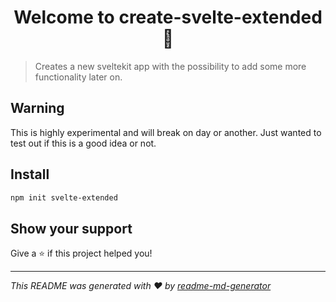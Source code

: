 <h1 align="center">Welcome to create-svelte-extended 👋</h1>

> Creates a new sveltekit app with the possibility to add some more functionality later on.

## Warning

This is highly experimental and will break on day or another. Just wanted to test out if this is a good idea or not.

## Install

```sh
npm init svelte-extended
```

## Show your support

Give a ⭐️ if this project helped you!

---

_This README was generated with ❤️ by [readme-md-generator](https://github.com/kefranabg/readme-md-generator)_

